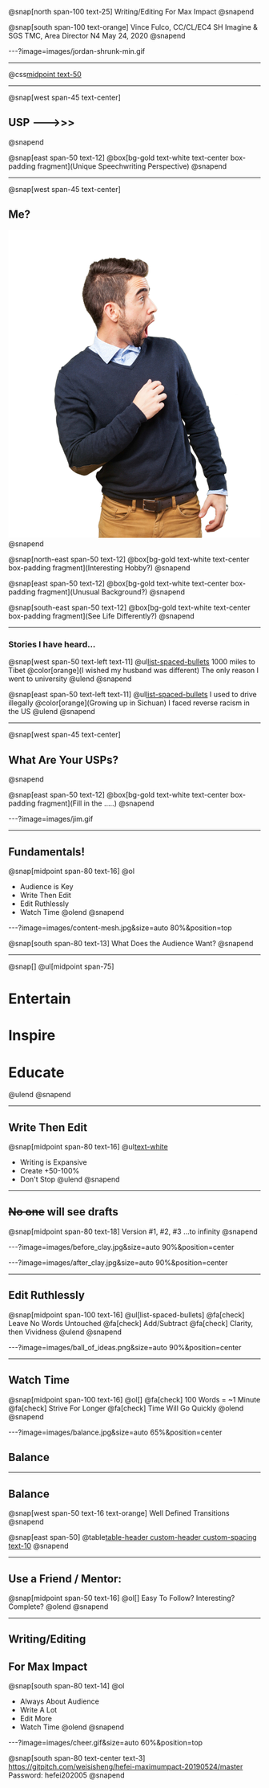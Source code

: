 @snap[north span-100 text-25]
Writing/Editing For Max Impact
@snapend

@snap[south span-100 text-orange]
Vince Fulco, CC/CL/EC4
SH Imagine & SGS TMC, Area Director N4
May 24, 2020
@snapend

---?image=images/jordan-shrunk-min.gif

---

@css[midpoint text-50](USP)

---

@snap[west span-45 text-center]
## USP --->>>
@snapend

@snap[east span-50 text-12]
@box[bg-gold text-white text-center box-padding fragment](Unique Speechwriting Perspective)
@snapend

---

@snap[west span-45 text-center]
## Me?
![surprised](./images/surprised.jpg)
@snapend

@snap[north-east span-50 text-12]
@box[bg-gold text-white text-center box-padding fragment](Interesting Hobby?)
@snapend

@snap[east span-50 text-12]
@box[bg-gold text-white text-center box-padding fragment](Unusual Background?)
@snapend

@snap[south-east span-50 text-12]
@box[bg-gold text-white text-center box-padding fragment](See Life Differently?)
@snapend

---

### Stories I have heard...

@snap[west span-50 text-left text-11]
@ul[list-spaced-bullets](false)
1000 miles to Tibet
@color[orange](I wished my husband was different)
The only reason I went to university
@ulend
@snapend

@snap[east span-50 text-left text-11]
@ul[list-spaced-bullets](false)
I used to drive illegally
@color[orange](Growing up in Sichuan)
I faced reverse racism in the US
@ulend
@snapend

---

@snap[west span-45 text-center]
## What Are Your USPs?
@snapend

@snap[east span-50 text-12]
@box[bg-gold text-white text-center box-padding fragment](Fill in the .....)
@snapend

---?image=images/jim.gif

---

## Fundamentals!

@snap[midpoint span-80 text-16]
@ol
- Audience is Key
- Write Then Edit
- Edit Ruthlessly
- Watch Time
@olend
@snapend

---?image=images/content-mesh.jpg&size=auto 80%&position=top

@snap[south span-80 text-13]
What Does the Audience Want?
@snapend

---

@snap[]
@ul[midpoint span-75]
# Entertain
# Inspire
# Educate
@ulend
@snapend

---

## Write Then Edit

@snap[midpoint span-80 text-16]
@ul[text-white](false)
- Writing is Expansive
- Create +50-100%
- Don't Stop
@ulend
@snapend

---

## ~~No one~~ will see drafts

@snap[midpoint span-80 text-18]
Version #1, #2, #3
...to infinity
@snapend

---?image=images/before_clay.jpg&size=auto 90%&position=center

---?image=images/after_clay.jpg&size=auto 90%&position=center

---

## Edit Ruthlessly

@snap[midpoint span-100 text-16]
@ul[list-spaced-bullets]
@fa[check] Leave No Words Untouched
@fa[check] Add/Subtract
@fa[check] Clarity, then Vividness
@ulend
@snapend

---?image=images/ball_of_ideas.png&size=auto 90%&position=center

---

## Watch Time

@snap[midpoint span-100 text-16]
@ol[]
@fa[check] 100 Words = ~1 Minute
@fa[check] Strive For Longer
@fa[check] Time Will Go Quickly
@olend
@snapend

---?image=images/balance.jpg&size=auto 65%&position=center

## Balance

---

## Balance

@snap[west span-50 text-16 text-orange]
Well Defined
Transitions
@snapend

@snap[east span-50]
@table[table-header custom-header custom-spacing text-10](./assets/story-sections.csv)
@snapend

---

## Use a Friend / Mentor:

@snap[midpoint span-50 text-16]
@ol[]
Easy To Follow?
Interesting?
Complete?
@olend
@snapend

---

## Writing/Editing
## For Max Impact

@snap[south span-80 text-14]
@ol
- Always About Audience
- Write A Lot
- Edit More
- Watch Time
@olend
@snapend

---?image=images/cheer.gif&size=auto 60%&position=top

@snap[south span-80 text-center text-3]
https://gitpitch.com/weisisheng/hefei-maximumpact-20190524/master
Password: hefei202005
@snapend
